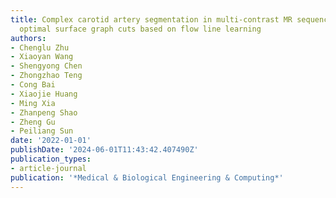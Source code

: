 ```yaml
---
title: Complex carotid artery segmentation in multi-contrast MR sequences by improved
  optimal surface graph cuts based on flow line learning
authors:
- Chenglu Zhu
- Xiaoyan Wang
- Shengyong Chen
- Zhongzhao Teng
- Cong Bai
- Xiaojie Huang
- Ming Xia
- Zhanpeng Shao
- Zheng Gu
- Peiliang Sun
date: '2022-01-01'
publishDate: '2024-06-01T11:43:42.407490Z'
publication_types:
- article-journal
publication: '*Medical & Biological Engineering & Computing*'
---
```


